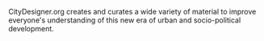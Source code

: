 CityDesigner.org creates and curates a wide variety of material to improve everyone's understanding of this new era of urban and socio-political development.

